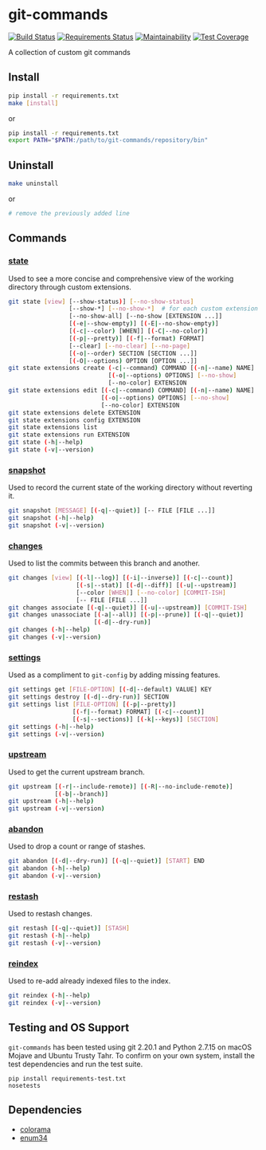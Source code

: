 # git-commands

[![Build Status](https://travis-ci.org/Brickster/git-commands.svg?branch=master)](https://travis-ci.org/Brickster/git-commands) [![Requirements Status](https://requires.io/github/Brickster/git-commands/requirements.svg?branch=master)](https://requires.io/github/Brickster/git-commands/requirements/?branch=master) [![Maintainability](https://api.codeclimate.com/v1/badges/2528d2fb9bba901acf6d/maintainability)](https://codeclimate.com/github/Brickster/git-commands/maintainability) [![Test Coverage](https://api.codeclimate.com/v1/badges/2528d2fb9bba901acf6d/test_coverage)](https://codeclimate.com/github/Brickster/git-commands/test_coverage)

A collection of custom git commands

## Install

```bash
pip install -r requirements.txt
make [install]
```

or

```bash
pip install -r requirements.txt
export PATH="$PATH:/path/to/git-commands/repository/bin"
```

## Uninstall

```bash
make uninstall
```

or

```bash
# remove the previously added line
```

## Commands
### [state][]

Used to see a more concise and comprehensive view of the working directory through custom extensions.

```bash
git state [view] [--show-status)] [--no-show-status]
                 [--show-*] [--no-show-*]  # for each custom extension
                 [--no-show-all] [--no-show [EXTENSION ...]]
                 [(-e|--show-empty)] [(-E|--no-show-empty)]
                 [(-c|--color) [WHEN]] [(-C|--no-color)]
                 [(-p|--pretty)] [(-f|--format) FORMAT]
                 [--clear] [--no-clear] [--no-page]
                 [(-o|--order) SECTION [SECTION ...]]
                 [(-O|--options) OPTION [OPTION ...]]
git state extensions create (-c|--command) COMMAND [(-n|--name) NAME]
                            [(-o|--options) OPTIONS] [--no-show]
                            [--no-color] EXTENSION
git state extensions edit [(-c|--command) COMMAND] [(-n|--name) NAME]
                          [(-o|--options) OPTIONS] [--no-show]
                          [--no-color] EXTENSION
git state extensions delete EXTENSION
git state extensions config EXTENSION
git state extensions list
git state extensions run EXTENSION
git state (-h|--help)
git state (-v|--version)
```

### [snapshot][]

Used to record the current state of the working directory without reverting it.

```bash
git snapshot [MESSAGE] [(-q|--quiet)] [-- FILE [FILE ...]]
git snapshot (-h|--help)
git snapshot (-v|--version)
```

### [changes][]

Used to list the commits between this branch and another.

```bash
git changes [view] [(-l|--log)] [(-i|--inverse)] [(-c|--count)]
                   [(-s|--stat)] [(-d|--diff)] [(-u|--upstream)]
                   [--color [WHEN]] [--no-color] [COMMIT-ISH]
                   [-- FILE [FILE ...]]
git changes associate [(-q|--quiet)] [(-u|--upstream)] [COMMIT-ISH]
git changes unassociate [(-a|--all)] [(-p|--prune)] [(-q|--quiet)]
                        [(-d|--dry-run)]
git changes (-h|--help)
git changes (-v|--version)
```

### [settings][]

Used as a compliment to `git-config` by adding missing features.

```bash
git settings get [FILE-OPTION] [(-d|--default) VALUE] KEY
git settings destroy [(-d|--dry-run)] SECTION
git settings list [FILE-OPTION] [(-p|--pretty)]
                  [(-f|--format) FORMAT] [(-c|--count)]
                  [(-s|--sections)] [(-k|--keys)] [SECTION]
git settings (-h|--help)
git settings (-v|--version)
```

### [upstream][]

Used to get the current upstream branch.

```bash
git upstream [(-r|--include-remote)] [(-R|--no-include-remote)]
             [(-b|--branch)]
git upstream (-h|--help)
git upstream (-v|--version)
```

### [abandon][]

Used to drop a count or range of stashes.

```bash
git abandon [(-d|--dry-run)] [(-q|--quiet)] [START] END
git abandon (-h|--help)
git abandon (-v|--version)
```

### [restash][]

Used to restash changes.

```bash
git restash [(-q|--quiet)] [STASH]
git restash (-h|--help)
git restash (-v|--version)
```

### [reindex][]

Used to re-add already indexed files to the index.

```bash
git reindex (-h|--help)
git reindex (-v|--version)
```

## Testing and OS Support

`git-commands` has been tested using git 2.20.1 and Python 2.7.15 on macOS Mojave and Ubuntu Trusty Tahr. To confirm on your own system, install the test dependencies and run the test suite.

```
pip install requirements-test.txt
nosetests
```

## Dependencies

- [colorama](https://pypi.python.org/pypi/colorama)
- [enum34](https://pypi.python.org/pypi/enum34)

[state]: http://htmlpreview.github.io/?https://raw.githubusercontent.com/Brickster/git-commands/master/man/man1/git-state.1.html
[snapshot]: http://htmlpreview.github.io/?https://raw.githubusercontent.com/Brickster/git-commands/master/man/man1/git-snapshot.1.html
[changes]: http://htmlpreview.github.io/?https://raw.githubusercontent.com/Brickster/git-commands/master/man/man1/git-changes.1.html
[settings]: http://htmlpreview.github.io/?https://raw.githubusercontent.com/Brickster/git-commands/master/man/man1/git-settings.1.html
[upstream]: http://htmlpreview.github.io/?https://raw.githubusercontent.com/Brickster/git-commands/master/man/man1/git-upstream.1.html
[abandon]: http://htmlpreview.github.io/?https://raw.githubusercontent.com/Brickster/git-commands/master/man/man1/git-abandon.1.html
[restash]: http://htmlpreview.github.io/?https://raw.githubusercontent.com/Brickster/git-commands/master/man/man1/git-restash.1.html
[reindex]: http://htmlpreview.github.io/?https://raw.githubusercontent.com/Brickster/git-commands/master/man/man1/git-reindex.1.html
